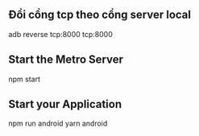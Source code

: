 ## Đổi cổng tcp theo cổng server local
adb reverse tcp:8000 tcp:8000

## Start the Metro Server
npm start

## Start your Application
npm run android
yarn android